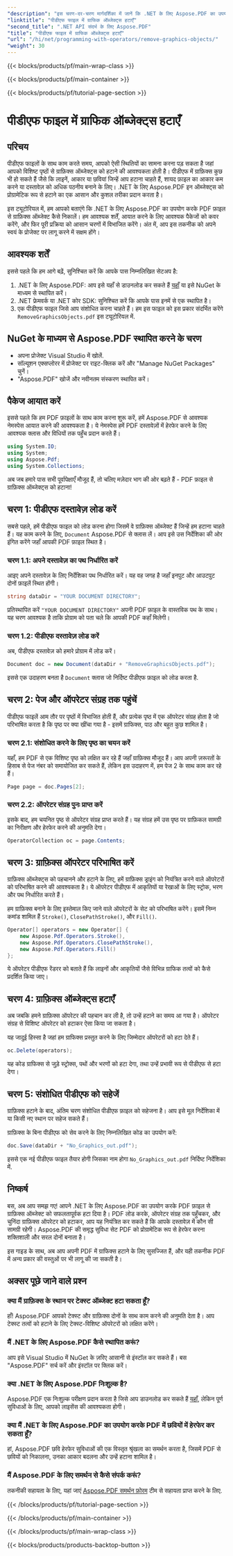 ```yaml
---
"description": "इस चरण-दर-चरण मार्गदर्शिका में जानें कि .NET के लिए Aspose.PDF का उपयोग करके PDF फ़ाइल से ग्राफ़िक्स ऑब्जेक्ट कैसे निकालें। अपने PDF हेरफेर कार्यों को सरल बनाएँ।"
"linktitle": "पीडीएफ फाइल में ग्राफिक ऑब्जेक्ट्स हटाएँ"
"second_title": ".NET API संदर्भ के लिए Aspose.PDF"
"title": "पीडीएफ फाइल में ग्राफिक ऑब्जेक्ट्स हटाएँ"
"url": "/hi/net/programming-with-operators/remove-graphics-objects/"
"weight": 30
---
```


{{< blocks/products/pf/main-wrap-class >}}

{{< blocks/products/pf/main-container >}}

{{< blocks/products/pf/tutorial-page-section >}}

# पीडीएफ फाइल में ग्राफिक ऑब्जेक्ट्स हटाएँ

## परिचय

पीडीएफ फाइलों के साथ काम करते समय, आपको ऐसी स्थितियों का सामना करना पड़ सकता है जहां आपको विशिष्ट पृष्ठों से ग्राफ़िक्स ऑब्जेक्ट्स को हटाने की आवश्यकता होती है। पीडीएफ में ग्राफ़िक्स कुछ भी हो सकते हैं जैसे कि लाइनें, आकार या छवियां जिन्हें आप हटाना चाहते हैं, शायद फ़ाइल का आकार कम करने या दस्तावेज़ को अधिक पठनीय बनाने के लिए। .NET के लिए Aspose.PDF इन ऑब्जेक्ट्स को प्रोग्रामेटिक रूप से हटाने का एक आसान और कुशल तरीका प्रदान करता है।

इस ट्यूटोरियल में, हम आपको बताएंगे कि .NET के लिए Aspose.PDF का उपयोग करके PDF फ़ाइल से ग्राफ़िक्स ऑब्जेक्ट कैसे निकालें। हम आवश्यक शर्तें, आयात करने के लिए आवश्यक पैकेजों को कवर करेंगे, और फिर पूरी प्रक्रिया को आसान चरणों में विभाजित करेंगे। अंत में, आप इस तकनीक को अपने स्वयं के प्रोजेक्ट पर लागू करने में सक्षम होंगे।

## आवश्यक शर्तें

इससे पहले कि हम आगे बढ़ें, सुनिश्चित करें कि आपके पास निम्नलिखित सेटअप है:

1. .NET के लिए Aspose.PDF: आप इसे यहाँ से डाउनलोड कर सकते हैं [यहाँ](https://releases.aspose.com/pdf/net/) या इसे NuGet के माध्यम से स्थापित करें।
2. .NET फ्रेमवर्क या .NET कोर SDK: सुनिश्चित करें कि आपके पास इनमें से एक स्थापित है।
3. एक पीडीएफ फाइल जिसे आप संशोधित करना चाहते हैं। हम इस फाइल को इस प्रकार संदर्भित करेंगे `RemoveGraphicsObjects.pdf` इस ट्यूटोरियल में.

## NuGet के माध्यम से Aspose.PDF स्थापित करने के चरण

- अपना प्रोजेक्ट Visual Studio में खोलें.
- सॉल्यूशन एक्सप्लोरर में प्रोजेक्ट पर राइट-क्लिक करें और "Manage NuGet Packages" चुनें।
- "Aspose.PDF" खोजें और नवीनतम संस्करण स्थापित करें।
  
## पैकेज आयात करें

इससे पहले कि हम PDF फ़ाइलों के साथ काम करना शुरू करें, हमें Aspose.PDF से आवश्यक नेमस्पेस आयात करने की आवश्यकता है। ये नेमस्पेस हमें PDF दस्तावेज़ों में हेरफेर करने के लिए आवश्यक क्लास और विधियों तक पहुँच प्रदान करते हैं।

```csharp
using System.IO;
using System;
using Aspose.Pdf;
using System.Collections;
```

अब जब हमारे पास सभी पूर्वापेक्षाएँ मौजूद हैं, तो चलिए मज़ेदार भाग की ओर बढ़ते हैं - PDF फ़ाइल से ग्राफ़िक्स ऑब्जेक्ट्स को हटाना!

## चरण 1: पीडीएफ दस्तावेज़ लोड करें

सबसे पहले, हमें पीडीएफ फाइल को लोड करना होगा जिसमें वे ग्राफ़िक्स ऑब्जेक्ट हैं जिन्हें हम हटाना चाहते हैं। यह काम करने के लिए, `Document` Aspose.PDF से क्लास लें। आप इसे उस निर्देशिका की ओर इंगित करेंगे जहाँ आपकी PDF फ़ाइल स्थित है।

### चरण 1.1: अपने दस्तावेज़ का पथ निर्धारित करें

आइए अपने दस्तावेज़ के लिए निर्देशिका पथ निर्धारित करें। यह वह जगह है जहाँ इनपुट और आउटपुट दोनों फ़ाइलें स्थित होंगी।

```csharp
string dataDir = "YOUR DOCUMENT DIRECTORY";
```

प्रतिस्थापित करें `"YOUR DOCUMENT DIRECTORY"` अपनी PDF फ़ाइल के वास्तविक पथ के साथ। यह चरण आवश्यक है ताकि प्रोग्राम को पता चले कि आपकी PDF कहाँ मिलेगी।

### चरण 1.2: पीडीएफ दस्तावेज़ लोड करें

अब, पीडीएफ दस्तावेज़ को हमारे प्रोग्राम में लोड करें।

```csharp
Document doc = new Document(dataDir + "RemoveGraphicsObjects.pdf");
```

इससे एक उदाहरण बनता है `Document` क्लास जो निर्दिष्ट पीडीएफ फ़ाइल को लोड करता है.

## चरण 2: पेज और ऑपरेटर संग्रह तक पहुंचें

पीडीएफ फाइलें आम तौर पर पृष्ठों में विभाजित होती हैं, और प्रत्येक पृष्ठ में एक ऑपरेटर संग्रह होता है जो परिभाषित करता है कि पृष्ठ पर क्या खींचा गया है - इसमें ग्राफिक्स, पाठ और बहुत कुछ शामिल है।

### चरण 2.1: संशोधित करने के लिए पृष्ठ का चयन करें

यहाँ, हम PDF से एक विशिष्ट पृष्ठ को लक्षित कर रहे हैं जहाँ ग्राफ़िक्स मौजूद हैं। आप अपनी ज़रूरतों के हिसाब से पेज नंबर को समायोजित कर सकते हैं, लेकिन इस उदाहरण में, हम पेज 2 के साथ काम कर रहे हैं।

```csharp
Page page = doc.Pages[2];
```

### चरण 2.2: ऑपरेटर संग्रह पुनः प्राप्त करें

इसके बाद, हम चयनित पृष्ठ से ऑपरेटर संग्रह प्राप्त करते हैं। यह संग्रह हमें उस पृष्ठ पर ग्राफ़िकल सामग्री का निरीक्षण और हेरफेर करने की अनुमति देगा।

```csharp
OperatorCollection oc = page.Contents;
```

## चरण 3: ग्राफ़िक्स ऑपरेटर परिभाषित करें

ग्राफ़िक्स ऑब्जेक्ट्स को पहचानने और हटाने के लिए, हमें ग्राफ़िक्स ड्राइंग को नियंत्रित करने वाले ऑपरेटरों को परिभाषित करने की आवश्यकता है। ये ऑपरेटर पीडीएफ में आकृतियों या रेखाओं के लिए स्ट्रोक, भरण और पथ निर्धारित करते हैं।

हम ग्राफ़िक्स बनाने के लिए इस्तेमाल किए जाने वाले ऑपरेटरों के सेट को परिभाषित करेंगे। इसमें निम्न कमांड शामिल हैं `Stroke()`, `ClosePathStroke()`, और `Fill()`.

```csharp
Operator[] operators = new Operator[] {
    new Aspose.Pdf.Operators.Stroke(),
    new Aspose.Pdf.Operators.ClosePathStroke(),
    new Aspose.Pdf.Operators.Fill()
};
```

ये ऑपरेटर पीडीएफ रेंडरर को बताते हैं कि लाइनों और आकृतियों जैसे विभिन्न ग्राफिक तत्वों को कैसे प्रदर्शित किया जाए।

## चरण 4: ग्राफ़िक्स ऑब्जेक्ट्स हटाएँ

अब जबकि हमने ग्राफ़िक्स ऑपरेटर की पहचान कर ली है, तो उन्हें हटाने का समय आ गया है। ऑपरेटर संग्रह से विशिष्ट ऑपरेटर को हटाकर ऐसा किया जा सकता है।

यह जादुई हिस्सा है जहां हम ग्राफिक्स प्रस्तुत करने के लिए जिम्मेदार ऑपरेटरों को हटा देते हैं।

```csharp
oc.Delete(operators);
```

यह कोड ग्राफिक्स से जुड़े स्ट्रोक्स, पथों और भरणों को हटा देगा, तथा उन्हें प्रभावी रूप से पीडीएफ से हटा देगा।

## चरण 5: संशोधित पीडीएफ को सहेजें

ग्राफ़िक्स हटाने के बाद, अंतिम चरण संशोधित पीडीएफ फ़ाइल को सहेजना है। आप इसे मूल निर्देशिका में या किसी नए स्थान पर सहेज सकते हैं।

ग्राफ़िक्स के बिना पीडीएफ को सेव करने के लिए निम्नलिखित कोड का उपयोग करें:

```csharp
doc.Save(dataDir + "No_Graphics_out.pdf");
```

इससे एक नई पीडीएफ फाइल तैयार होगी जिसका नाम होगा `No_Graphics_out.pdf` निर्दिष्ट निर्देशिका में.

## निष्कर्ष

बस, अब आप समझ गए! आपने .NET के लिए Aspose.PDF का उपयोग करके PDF फ़ाइल से ग्राफ़िक्स ऑब्जेक्ट को सफलतापूर्वक हटा दिया है। PDF लोड करके, ऑपरेटर संग्रह तक पहुँचकर, और चुनिंदा ग्राफ़िक्स ऑपरेटर को हटाकर, आप यह नियंत्रित कर सकते हैं कि आपके दस्तावेज़ में कौन सी सामग्री रहेगी। Aspose.PDF की समृद्ध सुविधा सेट PDF को प्रोग्रामेटिक रूप से हेरफेर करना शक्तिशाली और सरल दोनों बनाता है।

इस गाइड के साथ, अब आप अपनी PDF में ग्राफिक्स हटाने के लिए सुसज्जित हैं, और यही तकनीक PDF में अन्य प्रकार की वस्तुओं पर भी लागू की जा सकती है।

## अक्सर पूछे जाने वाले प्रश्न

### क्या मैं ग्राफ़िक्स के स्थान पर टेक्स्ट ऑब्जेक्ट हटा सकता हूँ?

हाँ! Aspose.PDF आपको टेक्स्ट और ग्राफ़िक्स दोनों के साथ काम करने की अनुमति देता है। आप टेक्स्ट तत्वों को हटाने के लिए टेक्स्ट-विशिष्ट ऑपरेटरों को लक्षित करेंगे।

### मैं .NET के लिए Aspose.PDF कैसे स्थापित करूं?

आप इसे Visual Studio में NuGet के ज़रिए आसानी से इंस्टॉल कर सकते हैं। बस "Aspose.PDF" सर्च करें और इंस्टॉल पर क्लिक करें।

### क्या .NET के लिए Aspose.PDF निःशुल्क है?

Aspose.PDF एक निःशुल्क परीक्षण प्रदान करता है जिसे आप डाउनलोड कर सकते हैं [यहाँ](https://releases.aspose.com/), लेकिन पूर्ण सुविधाओं के लिए, आपको लाइसेंस की आवश्यकता होगी।

### क्या मैं .NET के लिए Aspose.PDF का उपयोग करके PDF में छवियों में हेरफेर कर सकता हूँ?

हां, Aspose.PDF छवि हेरफेर सुविधाओं की एक विस्तृत श्रृंखला का समर्थन करता है, जिसमें PDF से छवियों को निकालना, उनका आकार बदलना और उन्हें हटाना शामिल है।

### मैं Aspose.PDF के लिए समर्थन से कैसे संपर्क करूं?

तकनीकी सहायता के लिए, यहां जाएं [Aspose.PDF समर्थन फ़ोरम](https://forum.aspose.com/c/pdf/10) टीम से सहायता प्राप्त करने के लिए.

{{< /blocks/products/pf/tutorial-page-section >}}

{{< /blocks/products/pf/main-container >}}

{{< /blocks/products/pf/main-wrap-class >}}

{{< blocks/products/products-backtop-button >}}